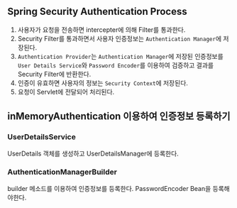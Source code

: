 ## Spring Security Authentication Process
1. 사용자가 요청을 전송하면 intercepter에 의해 Filter를 통과한다.
2. Security Filter를 통과하면서 사용자 인증정보는 `Authentication Manager`에 저장된다.
3. `Authentication Provider`는 `Authentication Manager`에 저장된 인증정보를 `User Details Service`와 `Password Encoder`를 이용하여 검증하고 결과를 Security Filter에 반환한다.
4. 인증이 유효하면 사용자의 정보는 `Security Context`에 저장된다.
5. 요청이 Servlet에 전달되어 처리된다.

## inMemoryAuthentication 이용하여 인증정보 등록하기
### UserDetailsService
UserDetails 객체를 생성하고 UserDetailsManager에 등록한다.
### AuthenticationManagerBuilder
builder 메소드를 이용하여 인증정보를 등록한다.  PasswordEncoder Bean을 등록해야한다.
